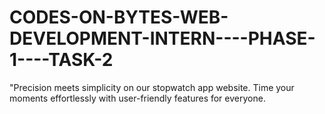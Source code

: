 # CODES-ON-BYTES-WEB-DEVELOPMENT-INTERN----PHASE-1----TASK-2
"Precision meets simplicity on our stopwatch app website. Time your moments effortlessly with user-friendly features for everyone.
